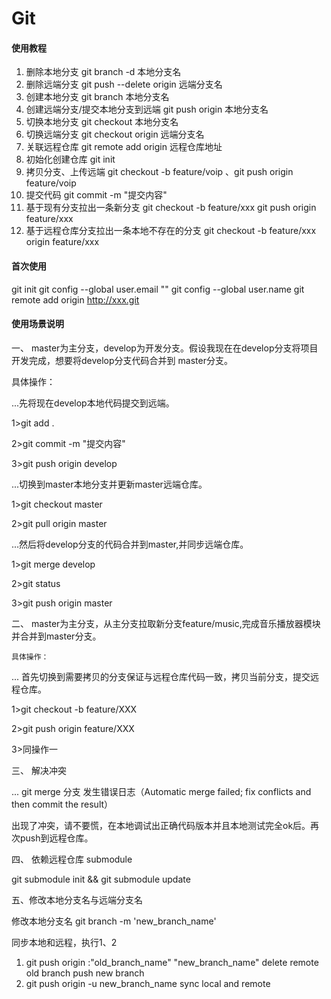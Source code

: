 # Git

#### 使用教程

1.  删除本地分支  git branch -d 本地分支名
2.  删除远端分支  git push --delete origin 远端分支名
3.  创建本地分支  git branch 本地分支名
4.  创建远端分支/提交本地分支到远端  git push origin 本地分支名
5.  切换本地分支  git checkout 本地分支名
6.  切换远端分支  git checkout origin 远端分支名
7.  关联远程仓库  git remote add origin 远程仓库地址
8.  初始化创建仓库  git init
9.  拷贝分支、上传远端  git checkout -b feature/voip 、git push origin feature/voip
10. 提交代码  git commit -m "提交内容"
11. 基于现有分支拉出一条新分支 git checkout -b feature/xxx   git push origin feature/xxx
12. 基于远程仓库分支拉出一条本地不存在的分支 git checkout -b feature/xxx origin feature/xxx

#### 首次使用
git init 
git config --global user.email ""
git config --global user.name 
git remote add origin http://xxx.git

#### 使用场景说明

一、 master为主分支，develop为开发分支。假设我现在在develop分支将项目开发完成，想要将develop分支代码合并到
master分支。

   具体操作：

...先将现在develop本地代码提交到远端。

  1>git add .

  2>git commit -m "提交内容"

  3>git push origin develop

...切换到master本地分支并更新master远端仓库。

  1>git checkout master

  2>git pull origin master

...然后将develop分支的代码合并到master,并同步远端仓库。

  1>git merge develop

  2>git status

  3>git push origin master

二、 master为主分支，从主分支拉取新分支feature/music,完成音乐播放器模块并合并到master分支。

    具体操作：

... 首先切换到需要拷贝的分支保证与远程仓库代码一致，拷贝当前分支，提交远程仓库。

  1>git checkout -b feature/XXX

  2>git push origin feature/XXX

  3>同操作一

三、 解决冲突

... git merge 分支 发生错误日志（Automatic merge failed; fix conflicts and then commit the result）

出现了冲突，请不要慌，在本地调试出正确代码版本并且本地测试完全ok后。再次push到远程仓库。

四、 依赖远程仓库 submodule

git submodule init && git submodule update

五、修改本地分支名与远端分支名

修改本地分支名  git branch -m 'new_branch_name'   

同步本地和远程，执行1、2

1. git push origin :"old_branch_name" "new_branch_name"     delete remote old branch push new branch
2. git push origin -u new_branch_name     sync local and remote

